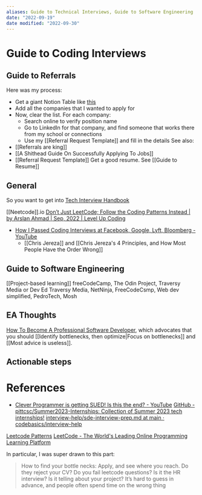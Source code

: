 ```yaml
---
aliases: Guide to Technical Interviews, Guide to Software Engineering
date: "2022-09-19"
date modified: "2022-09-30"
---
```


# Guide to Coding Interviews

## Guide to Referrals
Here was my process:
- Get a giant Notion Table like [this](https://www.notion.so/Job-Applications-87f06f9033b54c13939b2af5f862c0e2)
- Add all the companies that I wanted to apply for
- Now, clear the list. For each company:
	- Search online to verify position name
	- Go to LinkedIn for that company, and find someone that works there from my school or connections
	- Use my [[Referral Request Template]] and fill in the details
See also:
- [[Referrals are king]]
- [[A Shithead Guide On Successfully Applying To Jobs]]
- [[Referral Request Template]]
Get a good resume. See [[Guide to Resume]]

## General
So you want to get into [Tech Interview Handbook](https://www.techinterviewhandbook.org/software-engineering-interview-guide/)

[[Neetcode]].io
[Don’t Just LeetCode; Follow the Coding Patterns Instead | by Arslan Ahmad | Sep, 2022 | Level Up Coding](https://levelup.gitconnected.com/dont-just-leetcode-follow-the-coding-patterns-instead-4beb6a197fdb)

- [How I Passed Coding Interviews at Facebook, Google, Lyft, Bloomberg - YouTube](https://www.youtube.com/watch?v=lDTKnzrX6qU)
	- [[Chris Jereza]] and [[Chris Jereza's 4 Principles, and How Most People Have the Order Wrong]]

## Guide to Software Engineering
[[Project-based learning]]
freeCodeCamp, The Odin Project, Traversy Media or Dev Ed
Traversy Media, NetNinja, FreeCodeCsmp, Web dev simplified, PedroTech, Mosh

## EA Thoughts
[How To Become A Professional Software Developer](https://forum.effectivealtruism.org/posts/g7kDhcsHeRCpeJijb/how-to-become-a-professional-software-developer), which advocates that you should [[Identify bottlenecks, then optimize|Focus on bottlenecks]] and [[Most advice is useless]].

## Actionable steps

# References
- [Clever Programmer is getting SUED! Is this the end? - YouTube](https://www.youtube.com/watch?v=dxXaC-7yI_w)
[GitHub - pittcsc/Summer2023-Internships: Collection of Summer 2023 tech internships!](https://github.com/pittcsc/Summer2023-Internships)
[interview-help/sde-interview-prep.md at main · codebasics/interview-help](https://github.com/codebasics/interview-help/blob/main/sde-interview-prep.md)

[Leetcode Patterns](https://seanprashad.com/leetcode-patterns/)
[LeetCode - The World's Leading Online Programming Learning Platform](https://leetcode.com/)

In particular, I was super drawn to this part:
> How to find your bottle necks: Apply, and see where you reach. Do they reject your CV? Do you fail leetcode questions? Is it the HR interview? Is it telling about your project? It’s hard to guess in advance, and people often spend time on the wrong thing
